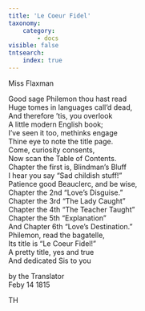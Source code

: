 ```yaml
---
title: 'Le Coeur Fidel'
taxonomy:
    category:
        - docs
visible: false
tntsearch:
    index: true
---
```


<div class="author">Miss Flaxman</div>

Good sage Philemon thou hast read  
Huge tomes in languages call’d dead,  
And therefore ’tis, you overlook  
A little modern English book;  
I’ve seen it too, methinks engage  
Thine eye to note the title page.  
Come, curiosity consents,  
Now scan the Table of Contents.  
Chapter the first is, Blindman’s Bluff  
I hear you say “Sad childish stuff!”  
Patience good Beauclerc, and be wise,  
Chapter the 2nd “Love’s Disguise.”  
Chapter the 3rd “The Lady Caught”  
Chapter the 4th “The Teacher Taught”  
Chapter the 5th “Explanation”  
And Chapter 6th “Love’s Destination.”  
Philemon, read the bagatelle,  
Its title is “Le Coeur Fidel!”  
A pretty title, yes and true  
And dedicated Sis to you  

by the Translator  
Feby 14 1815

TH